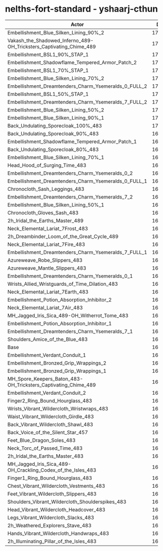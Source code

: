 # nelths-fort-standard - yshaarj-cthun
| Actor | DPS | Increase |
|---|:---:|:---:|
|Embellishment_Blue_Silken_Lining_90%_2|172602|3.08%|
|Vakash_the_Shadowed_Inferno_489-OH_Tricksters_Captivating_Chime_489|172600|3.08%|
|Embellishment_BSL1_90%_STAP_1|172131|2.80%|
|Embellishment_Shadowflame_Tempered_Armor_Patch_2|171750|2.57%|
|Embellishment_BSL1_70%_STAP_1|171639|2.51%|
|Embellishment_Blue_Silken_Lining_70%_2|171495|2.42%|
|Embellishment_Dreamtenders_Charm_Ysemeralds_0_FULL_2|171194|2.24%|
|Embellishment_BSL1_50%_STAP_1|171025|2.14%|
|Embellishment_Dreamtenders_Charm_Ysemeralds_7_FULL_2|170543|1.85%|
|Embellishment_Blue_Silken_Lining_50%_2|170303|1.71%|
|Embellishment_Blue_Silken_Lining_90%_1|170034|1.55%|
|Back_Undulating_Sporecloak_100%_483|170001|1.53%|
|Back_Undulating_Sporecloak_90%_483|169660|1.33%|
|Embellishment_Shadowflame_Tempered_Armor_Patch_1|169546|1.26%|
|Back_Undulating_Sporecloak_80%_483|169490|1.22%|
|Embellishment_Blue_Silken_Lining_70%_1|169471|1.21%|
|Head_Hood_of_Surging_Time_483|169387|1.16%|
|Embellishment_Dreamtenders_Charm_Ysemeralds_0_2|169254|1.08%|
|Embellishment_Dreamtenders_Charm_Ysemeralds_0_FULL_1|169112|1.00%|
|Chronocloth_Sash_Leggings_483|169057|0.97%|
|Embellishment_Dreamtenders_Charm_Ysemeralds_7_2|168977|0.92%|
|Embellishment_Blue_Silken_Lining_50%_1|168948|0.90%|
|Chronocloth_Gloves_Sash_483|168835|0.83%|
|2h_Iridal_the_Earths_Master_489|168766|0.79%|
|Neck_Elemental_Lariat_7Frost_483|168547|0.66%|
|2h_Dreambinder_Loom_of_the_Great_Cycle_489|168534|0.65%|
|Neck_Elemental_Lariat_7Fire_483|168533|0.65%|
|Embellishment_Dreamtenders_Charm_Ysemeralds_7_FULL_1|168425|0.59%|
|Azureweave_Robe_Slippers_483|168418|0.58%|
|Azureweave_Mantle_Slippers_483|168339|0.54%|
|Embellishment_Dreamtenders_Charm_Ysemeralds_0_1|168238|0.48%|
|Wrists_Allied_Wristguards_of_Time_Dilation_483|168168|0.43%|
|Neck_Elemental_Lariat_7Earth_483|168059|0.37%|
|Embellishment_Potion_Absorption_Inhibitor_2|168036|0.36%|
|Neck_Elemental_Lariat_7Air_483|167878|0.26%|
|MH_Jagged_Iris_Sica_489-OH_Witherrot_Tome_483|167813|0.22%|
|Embellishment_Potion_Absorption_Inhibitor_1|167734|0.18%|
|Embellishment_Dreamtenders_Charm_Ysemeralds_7_1|167644|0.12%|
|Shoulders_Amice_of_the_Blue_483|167536|0.06%|
|Base|167440|0.00%|
|Embellishment_Verdant_Conduit_1|167422|-0.01%|
|Embellishment_Bronzed_Grip_Wrappings_2|167405|-0.02%|
|Embellishment_Bronzed_Grip_Wrappings_1|167383|-0.03%|
|MH_Spore_Keepers_Baton_483-OH_Tricksters_Captivating_Chime_489|167357|-0.05%|
|Embellishment_Verdant_Conduit_2|167331|-0.07%|
|Finger2_Ring_Bound_Hourglass_483|167192|-0.15%|
|Wrists_Vibrant_Wildercloth_Wristwraps_483|167060|-0.23%|
|Waist_Vibrant_Wildercloth_Girdle_483|167002|-0.26%|
|Back_Vibrant_Wildercloth_Shawl_483|166957|-0.29%|
|Back_Voice_of_the_Silent_Star_457|166913|-0.31%|
|Feet_Blue_Dragon_Soles_483|166858|-0.35%|
|Neck_Torc_of_Passed_Time_483|166803|-0.38%|
|2h_Iridal_the_Earths_Master_483|166751|-0.41%|
|MH_Jagged_Iris_Sica_489-OH_Crackling_Codex_of_the_Isles_483|166617|-0.49%|
|Finger1_Ring_Bound_Hourglass_483|166565|-0.52%|
|Chest_Vibrant_Wildercloth_Vestments_483|166520|-0.55%|
|Feet_Vibrant_Wildercloth_Slippers_483|166498|-0.56%|
|Shoulders_Vibrant_Wildercloth_Shoulderspikes_483|166354|-0.65%|
|Head_Vibrant_Wildercloth_Headcover_483|166332|-0.66%|
|Legs_Vibrant_Wildercloth_Slacks_483|166145|-0.77%|
|2h_Weathered_Explorers_Stave_483|166118|-0.79%|
|Hands_Vibrant_Wildercloth_Handwraps_483|165823|-0.97%|
|2h_Illuminating_Pillar_of_the_Isles_483|165659|-1.06%|
